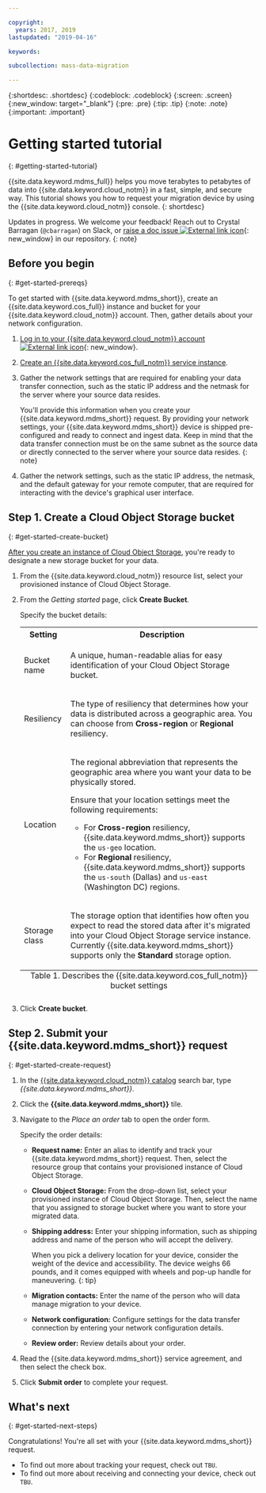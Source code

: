 ```yaml
---

copyright:
  years: 2017, 2019
lastupdated: "2019-04-16"

keywords:

subcollection: mass-data-migration

---
```


{:shortdesc: .shortdesc}
{:codeblock: .codeblock}
{:screen: .screen}
{:new_window: target="_blank"}
{:pre: .pre}
{:tip: .tip}
{:note: .note}
{:important: .important}

# Getting started tutorial
{: #getting-started-tutorial}

{{site.data.keyword.mdms_full}} helps you move terabytes to petabytes of data into {{site.data.keyword.cloud_notm}} in a fast, simple, and secure way. This tutorial shows you how to request your migration device by using the {{site.data.keyword.cloud_notm}} console.
{: shortdesc}

Updates in progress. We welcome your feedback! Reach out to Crystal Barragan (`@cbarragan`) on Slack, or [raise a doc issue ![External link icon](../../icons/launch-glyph.svg "External link icon")](https://github.ibm.com/Bluemix-Docs/mass-data-migration/issues){: new_window} in our repository.
{: note}

## Before you begin
{: #get-started-prereqs}

To get started with {{site.data.keyword.mdms_short}}, create an {{site.data.keyword.cos_full}} instance and bucket for your {{site.data.keyword.cloud_notm}} account. Then, gather details about your network configuration.

1. [Log in to your {{site.data.keyword.cloud_notm}} account ![External link icon](../../icons/launch-glyph.svg "External link icon")](https://{DomainName}){: new_window}.
2. [Create an {{site.data.keyword.cos_full_notm}} service instance](https://{DomainName}/catalog/services/cloud-object-storage).
3. Gather the network settings that are required for enabling your data transfer connection, such as the static IP address and the netmask for the server where your source data resides.

   You'll provide this information when you create your {{site.data.keyword.mdms_short}} request. By providing your network settings, your {{site.data.keyword.mdms_short}} device is shipped pre-configured and ready to connect and ingest data. Keep in mind that the data transfer connection must be on the same subnet as the source data or directly connected to the server where your source data resides.
   {: note}

4. Gather the network settings, such as the static IP address, the netmask, and the default gateway for your remote computer, that are required for interacting with the device's graphical user interface.

## Step 1. Create a Cloud Object Storage bucket
{: #get-started-create-bucket}

[After you create an instance of Cloud Object Storage](https://{DomainName}/catalog/services/cloud-object-storage), you're ready to designate a new storage bucket for your data. 

1. From the {{site.data.keyword.cloud_notm}} resource list, select your provisioned instance of Cloud Object Storage.
2. From the _Getting started_ page, click **Create Bucket**.

   Specify the bucket details:

    <table>
      <tr>
        <th>Setting</th>
        <th>Description</th>
      </tr>
      <tr>
        <td>Bucket name</td>
        <td>
          <p>A unique, human-readable alias for easy identification of your Cloud Object Storage bucket.</p>
        </td>
      </tr>
      <tr>
        <td>Resiliency</td>
        <td>
          <p>The type of resiliency that determines how your data is distributed across a geographic area. You can choose from <b>Cross-region</b> or <b>Regional</b> resiliency.</p>
        </td>
      </tr>
      <tr>
        <td>Location</td>
        <td>
          <p>The regional abbreviation that represents the geographic area where you want your data to be physically stored.</p>
          <p>Ensure that your location settings meet the following requirements:</p>
          <p>
            <ul>
              <li>For <b>Cross-region</b> resiliency, {{site.data.keyword.mdms_short}} supports the <code>us-geo</code> location.</li>
              <li>For <b>Regional</b> resiliency, {{site.data.keyword.mdms_short}} supports the <code>us-south</code> (Dallas) and <code>us-east</code> (Washington DC) regions.</li>
            </ul>
          </p>
        </td>
      </tr>
      <tr>
        <td>Storage class</td>
        <td>
          <p>The storage option that identifies how often you expect to read the stored data after it's migrated into your Cloud Object Storage service instance. Currently {{site.data.keyword.mdms_short}} supports only the <b>Standard</b> storage option.</p>
        </td>
      </tr>
      <caption style="caption-side:bottom;">Table 1. Describes the {{site.data.keyword.cos_full_notm}} bucket settings</caption>
    </table>

3. Click **Create bucket**.

## Step 2. Submit your {{site.data.keyword.mdms_short}} request
{: #get-started-create-request}

1. In the [{{site.data.keyword.cloud_notm}} catalog](https://{DomainName}/catalog) search bar, type _{{site.data.keyword.mdms_short}}_.
2. Click the **{{site.data.keyword.mdms_short}}** tile.
3. Navigate to the _Place an order_ tab to open the order form.
   
   Specify the order details:

   - **Request name:** Enter an alias to identify and track your {{site.data.keyword.mdms_short}} request. Then, select the resource group that contains your provisioned instance of Cloud Object Storage.
   - **Cloud Object Storage:** From the drop-down list, select your provisioned instance of Cloud Object Storage. Then, select the name that you assigned to storage bucket where you want to store your migrated data.
   - **Shipping address:** Enter your shipping information, such as shipping address and name of the person who will accept the delivery. 
  
      When you pick a delivery location for your device, consider the weight of the device and accessibility. The device weighs 66 pounds, and it comes equipped with wheels and pop-up handle for maneuvering.
      {: tip}

   - **Migration contacts:** Enter the name of the person who will data manage migration to your device. 
   - **Network configuration:** Configure settings for the data transfer connection by entering your network configuration details. 
   - **Review order:** Review details about your order.
4. Read the {{site.data.keyword.mdms_short}} service agreement, and then select the check box.
5. Click **Submit order** to complete your request. 


## What's next
{: #get-started-next-steps}

Congratulations! You're all set with your {{site.data.keyword.mdms_short}} request.

- To find out more about tracking your request, check out `TBU`.
- To find out more about receiving and connecting your device, check out `TBU`.


<!--
Todo: Create new topics for each of these steps. Structure as part of the "How to" section.

## Prepare and ship
{: #get-started-prepare-ship}

After you submit the request, the status for the request ticket changes to `Processing Request`. When your Request is accepted, {{site.data.keyword.IBM}} begins pre-configuring the next available device.

When the device is being prepared, the status on the [Requests ![External link icon](../../icons/launch-glyph.svg "External link icon")](https://control.softlayer.com/storage/mdms){:new_window} page shows `Prepping Device` followed by `Awaiting Shipment`. After your request enters the `Awaiting Shipment` status, the request can no longer be canceled.

When the carrier picks up and sends the device to your location, the status for your request updates to `Device Shipped`. You can view the tracking number in the **Order Details** section of the [requests ![External link icon](../../icons/launch-glyph.svg "External link icon")](https://control.softlayer.com/storage/mdms){:new_window} page.


## Receive and connect
{: #get-started-receive-connect}

1. The device arrives pre-configured for you. A basic [powering and connectivity instruction](user-instructions.html) is included.

   User name and storage pool password are provided separately. Check the **Request Details** in your [Requests ![External link icon](../../icons/launch-glyph.svg "External link icon")](https://control.softlayer.com/storage/mdms){:new_window} for the credentials.
   {:note}

2. Point browser to the static IP address you provided in the order form.
3. Log in, enter the password to unlock the empty storage pool. <br/>

   See the Request Details of your [Requests ![External link icon](../../icons/launch-glyph.svg "External link icon")](https://control.softlayer.com/storage/mdms){:new_window} page for the password.
   {:tip}
4. Mount the NFS share on your server.
5. Rerun your DataShuttle inventory to ensure that any new files are captured.

## Move the data
{: #get-started-move-data}

1. Run the DataShuttle copy to move the data.
2. Lock the storage pool.
3. Gracefully shut down the Mass Data Migration device.
4. Send the box back to {{site.data.keyword.BluSoftlayer_full}} Data Center by using the shipping label that was provided.

When the device is returned to {{site.data.keyword.BluSoftlayer}} the request status changes to `Device Received`.

## Offload and access data
{: #get-started-offload-access}

During the transfer process, the request status displays as `Offloading Data`. The status changes again when the migration to the {{site.data.keyword.objectstorageshort}} Bucket is complete (`Offload Complete`). Your data is immediately accessible when the high-speed offload into your Cloud Object Storage bucket is complete.

## Erase the device
{: #get-started-erase-device}

{{site.data.keyword.IBM}} implements DOD-Level data wipe requirements to permanently erase your data from the device. When finished, your Request status displays `Erase Complete`.

-->
